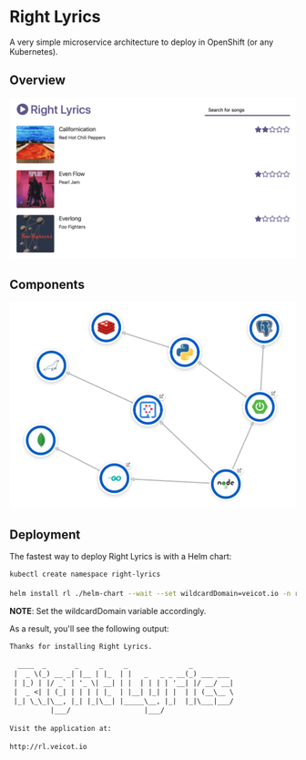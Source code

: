 # Right Lyrics

A very simple microservice architecture to deploy in OpenShift (or any Kubernetes).

## Overview

![overview](./overview.png)

## Components

![components](./components.png)

## Deployment

The fastest way to deploy Right Lyrics is with a Helm chart:

```bash
kubectl create namespace right-lyrics

helm install rl ./helm-chart --wait --set wildcardDomain=veicot.io -n right-lyrics
```

**NOTE**: Set the wildcardDomain variable accordingly.

As a result, you'll see the following output:

```
Thanks for installing Right Lyrics.

  ____  _       _     _     _               _
 |  _ \(_) __ _| |__ | |_  | |   _   _ _ __(_) ___ ___
 | |_) | |/ _` | '_ \| __| | |  | | | | '__| |/ __/ __|
 |  _ <| | (_| | | | | |_  | |__| |_| | |  | | (__\__ \
 |_| \_\_|\__, |_| |_|\__| |_____\__, |_|  |_|\___|___/
          |___/                  |___/

Visit the application at:

http://rl.veicot.io
```
